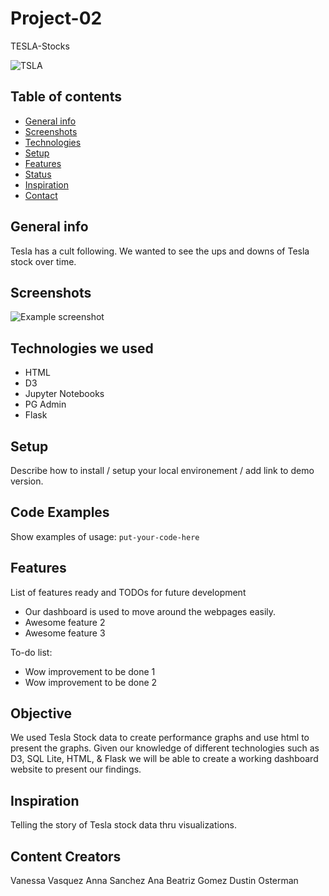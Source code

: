 # Project-02
TESLA-Stocks

![TSLA](https://user-images.githubusercontent.com/74845016/117735144-877bc100-b1ba-11eb-9312-ce1f7aaa2d4f.png)


## Table of contents
* [General info](#general-info)
* [Screenshots](#screenshots)
* [Technologies](#technologies)
* [Setup](#setup)
* [Features](#features)
* [Status](#status)
* [Inspiration](#inspiration)
* [Contact](#contact)

## General info
Tesla has a cult following. We wanted to see the ups and downs of Tesla stock over time.

## Screenshots
![Example screenshot](./img/screenshot.png)

## Technologies we used
* HTML
* D3
* Jupyter Notebooks
* PG Admin
* Flask



## Setup
Describe how to install / setup your local environement / add link to demo version.

## Code Examples
Show examples of usage:
`put-your-code-here`

## Features
List of features ready and TODOs for future development
* Our dashboard is used to move around the webpages easily.
* Awesome feature 2
* Awesome feature 3

To-do list:
* Wow improvement to be done 1
* Wow improvement to be done 2

## Objective

We used Tesla Stock data to create performance graphs and use html to present the graphs. Given our knowledge of different technologies such as D3, SQL Lite, HTML, & Flask we will be able to create a working dashboard website to present our findings.


## Inspiration
Telling the story of Tesla stock data thru visualizations.

## Content Creators
Vanessa Vasquez
Anna Sanchez
Ana Beatriz Gomez
Dustin Osterman
